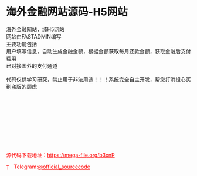 # 海外金融网站源码-H5网站

海外金融网站，纯H5网站<br>网站由FASTADMIN编写<br>主要功能包括<br>用户填写信息，自动生成金融金额，根据金额获取每月还款金额，获取金融后支付费用<br>已对接国外的支付通道<br><br>代码仅供学习研究，禁止用于非法用途！！！系统完全自主开发，帮您打消担心买到盗版的顾虑<br><br><br><br><br><br><br><br><br><br>


<p style="color: red;">源代码下载地址：<a href="https://mega-file.org/b3xnP" style="color: red;">https://mega-file.org/b3xnP</a></p><p style="color: red;"><img src="https://cdn-icons-png.flaticon.com/512/2111/2111646.png" alt="Telegram Icon" style="width: 16px; vertical-align: middle; margin-right: 5px;">Telegram:<a href="https://t.me/official_sourcecode" style="color: red;">@official_sourcecode</a></p>